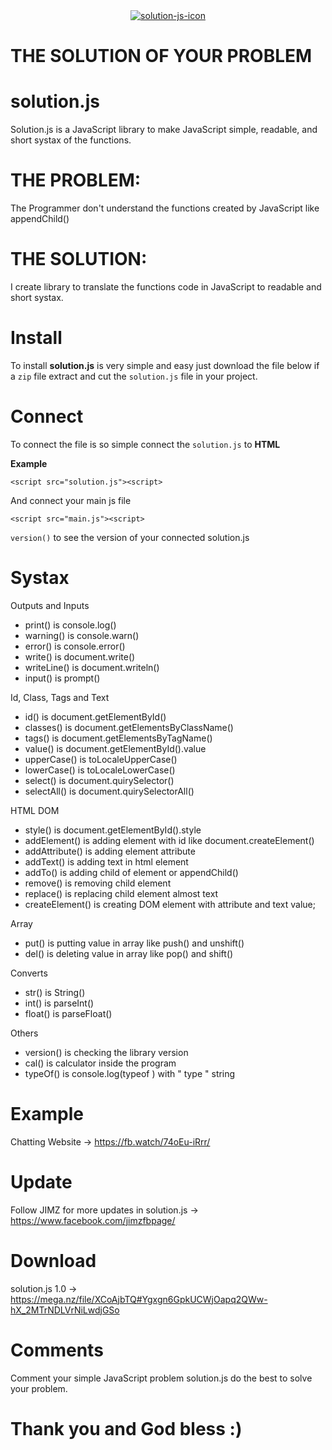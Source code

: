 <center>
<a href="https://imgbb.com/"><img src="https://i.ibb.co/CM6BJ4Y/solution-js-icon.png" alt="solution-js-icon" border="0"></a>
</center>

<h1>THE SOLUTION OF YOUR PROBLEM</h1>

# solution.js
Solution.js is a JavaScript library to make JavaScript simple, readable, and short systax of the functions.

# THE PROBLEM:
The Programmer don't understand the functions created by JavaScript like appendChild()

# THE SOLUTION:
I create library to translate the functions code in JavaScript to readable and short systax.

# Install

To install <b>solution.js</b> is very simple and easy just download the file below if a `zip` file extract and cut the `solution.js` file in your project.

# Connect

To connect the file is so simple connect the `solution.js` to <b>HTML</b> 

<b>Example</b>

`<script src="solution.js"><script>`

And connect your main js file

`<script src="main.js"><script>`

`version()` to see the version of your connected solution.js

# Systax

Outputs and Inputs
- print() is console.log()
- warning() is console.warn()
- error() is console.error()
- write() is document.write()
- writeLine() is document.writeln()
- input() is prompt()


Id, Class, Tags and Text
- id() is document.getElementById()
- classes() is document.getElementsByClassName()
- tags() is document.getElementsByTagName()
- value() is document.getElementById().value
- upperCase() is toLocaleUpperCase()
- lowerCase() is toLocaleLowerCase()
- select() is document.quirySelector()
- selectAll() is document.quirySelectorAll()


HTML DOM
- style() is document.getElementById().style
- addElement() is adding element with id like document.createElement() 
- addAttribute() is adding element attribute 
- addText() is adding text in html element
- addTo() is adding child of element or appendChild()
- remove() is removing child element
- replace() is replacing child element almost text
- createElement() is creating DOM element with attribute and text value;

Array
- put() is putting value in array like push() and unshift()
- del() is deleting value in array like pop() and shift()

Converts
- str() is String()
- int() is parseInt()
- float() is parseFloat()


Others
- version() is checking the library version 
- cal() is calculator inside the program
- typeOf() is console.log(typeof ) with " type " string

# Example
Chatting Website -> https://fb.watch/74oEu-iRrr/

# Update
Follow JIMZ for more updates in solution.js 
-> https://www.facebook.com/jimzfbpage/

# Download
solution.js 1.0 -> https://mega.nz/file/XCoAjbTQ#Ygxgn6GpkUCWjOapq2QWw-hX_2MTrNDLVrNiLwdjGSo

# Comments
Comment your simple JavaScript problem solution.js do the best to solve your problem.

<h1>Thank you and God bless :)</h1>




